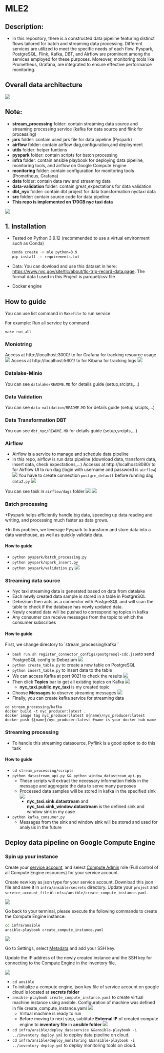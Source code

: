 # MLE2
## **Description**: 

+ In this repository, there is a constructed data pipeline featuring distinct flows tailored for batch and streaming data processing. Different services are utilized to meet the specific needs of each flow. Pyspark, PostgreSQL, Flink, Kafka, DBT, and Airflow are prominent among the services employed for these purposes. Moreover, monitoring tools like Prometheus, Grafana, are integrated to ensure effective performance monitoring. 

## Overall data architecture

![](imgs/final1.png)


## Note:
+ **stream_processing** folder: contain streaming data source and streaming processing service (kafka for data source and flink for processing)
+ **jars** folder: contain used jars file for data pipeline (Pyspark)
+ **airflow** folder: contain airflow dag,configuration,and deployment
+ **utils** folder: helper funtions
+ **pyspark** folder: contain scripts for batch processing
+ **infra** folder: contain ansible playbook for deploying data pipeline, monitoring tools, and airflow on Google Compute Engine
+ **monitoring** folder: contain configuration for monitoring tools (Prometheus, Grafana)
+ **data** folder: contain data raw and streaming data
+ **data-validation** folder: contain great_expectations for data validation
+ **dbt_nyc** folder: contain dbt project for data transformation nyctaxi data
+ **src** folder: contain source code for data pipeline
+ **This repo is implemented on 170GB nyc taxi data**

![](imgs/data.png)
## 1. Installation
+ Tested on Python 3.9.12 (recommended to use a virtual environment such as Conda)
 ```bash
    conda create -n mle python=3.9
    pip install -r requirements.txt
 ```

+ Data: You can dowload and use this dataset in here: https://www.nyc.gov/site/tlc/about/tlc-trip-record-data.page. The format data I used in this Project is parquet/csv file

+ Docker engine
## How to guide 

You can use list command in `Makefile` to run service

For example: Run all service by command

 ```make run_all```
 ### Moniotring 
 Access at http://localhost:3000/ to for Grafana for tracking resource usage 
  ![](imgs/grafana.png)
Access at http://localhost:5601/ to for Kibana for tracking logs
  ![](imgs/kibana.png)
### Datalake-Minio
 You can see `datalake/README.MD` for details guide (setup,srcipts,...)
### Data Vaiidation
 You can see `data-validation/README.MD` for details guide (setup,srcipts,...)
### Data Transformation DBT
  You can see `dbt_nyc/README.MD` for details guide (setup,srcipts,...)  
### Airflow

+ Airflow is a service to manage and schedule data pipeline
+ In this repo, airflow is run data pipeline (download data, transform data, insert data, check expectations,...)
 Accesss at http://localhost:8080/ to for Airflow UI to run dag (login with username and password is `airflow`)
 ![](imgs/airflow3.png)
 You have to create connection `postgre_default` before running dag ```data2.py```
 ![](imgs/airflow1.png)

 You can see task in `airflow/dags` folder
 ![](imgs/airflow4.png)
 ![](imgs/airflow5.png)

### Batch processing

+Pyspark helps efficiently handle big data, speeding up data reading and writing, and processing much faster as data grows.

+In this problem, we leverage Pyspark to transform and store data into a data warehouse, as well as quickly validate data.
#### How to guide

+ ```python pyspark/batch_processing.py``` 
+ ```python pyspark/spark_insert.py```
+ ```python pyspark/validation.py```
![](imgs/monitoring_architecture.png)
### Streaming data source
+ Nyc taxi streaming data is generated based on data from datalake
+ Each newly created data sample is stored in a table in PostgreSQL
+ Debezium then acts as a connector with PostgreSQL and will scan the table to check if the database has newly updated data.
+ Newly created data will be pushed to corresponding topics in kafka
+ Any consumer can receive messages from the topic to which the consumer subscribes
#### How to guide
First, we change directory to `stream_processing/kafka``
+ ```bash run.sh register_connector configs/postgresql-cdc.json```to send PostgreSQL config to Debezium
![](imgs/debezium.png)
+ ```python create_table.py``` to create a new table on PostgreSQL
+ ```python insert_table.py``` to insert data to the table
+ We can access Kafka at port 9021 to check the results
![](imgs/kafka.png)
+ Then click **Topics** bar to get all existing topics on Kafka
![](imgs/kafka1.png)
    + **nyc_taxi.public.nyc_taxi** is my created topic
+ Choose **Messages** to observe streaming messages
![](imgs/kafka_mess.png)
+ Finally, you can create kafka service for streaming data
``` 
cd stream_processing/kafka
docker build -t nyc_producer:latest .
docker image tag nyc_producer:latest ${name}/nyc_producer:latest
docker push ${name}/nyc_producer:latest #name is your docker hub name
```
### Streaming processing
+ To handle this streaming datasource, Pyflink is a good option to do this task
#### How to guide
+ ```cd stream_processing/scripts```
+ ```python datastream_api.py && python window_datastream_api.py```
    + These scripts will extract the necessary information fields in the message and aggregate the data to serve many purposes
    + Processed data samples will be stored in kafka in the specified sink
![](imgs/kafka1.png)
        + **nyc_taxi.sink.datastream** and **nyc_taxi.sink_window.datastream** is the defined sink and window sink in my case
+ ```python kafka_consumer.py```
    + Messages from the sink and window sink will be stored and used for analysis in the future

 
## Deploy data pipeline on Google Compute Engine
### Spin up your instance
Create your [service account](https://console.cloud.google.com/), and select [Compute Admin](https://cloud.google.com/compute/docs/access/iam#compute.admin) role (Full control of all Compute Engine resources) for your service account.

Create new key as json type for your service account. Download this json file and save it in `infra/ansible/secrets` directory. Update your `project` and `service_account_file` in `infra/ansible/create_compute_instance.yaml`.

![](gifs/create_svc_acc_out.gif)

Go back to your terminal, please execute the following commands to create the Compute Engine instance:
```bash
cd infra/ansible
ansible-playbook create_compute_instance.yaml
```

![](gifs/create_compute_instance.gif)

Go to Settings, select [Metadata](https://console.cloud.google.com/compute/metadata) and add your SSH key.

Update the IP address of the newly created instance and the SSH key for connecting to the Compute Engine in the inventory file.

![](gifs/ssh_key_out.gif)

+ ```cd ansible```
+ To initialize a compute engine, json key file of service account on google cloud is located at **secrets folder**
+ ```ansible-playbook create_compute_instance.yaml``` to create virtual machine instance using ansible. Configuration of machine was defined in file create_compute_instance.yaml
![](imgs/gcp.png)
    + Virtual machine is ready to run
    + Before moving to next step, subtitute **External IP** of created compute engine to **inventory file** in **ansible folder**
![](imgs/gcp1.png) 
+ ```cd infra/ansible/deploy_dataservice &&ansible-playbook -i ../inventory deploy.yml``` to deploy data pipeline on cloud.
+ ```cd infra/ansible/deploy_monitoring &&ansible-playbook -i ../inventory deploy.yml``` to deploy monitoring tools on cloud.